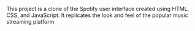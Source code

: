 This project is a clone of the Spotify user interface created using HTML, CSS, and JavaScript. It replicates the look and feel of the popular music streaming platform

